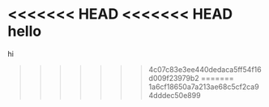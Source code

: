<<<<<<< HEAD
<<<<<<< HEAD
hello
=======
hi
>>>>>>> 4c07c83e3ee440dedaca5ff54f16d009f23979b2
=======
>>>>>>> 1a6cf18650a7a213ae68c5cf2ca94dddec50e899
